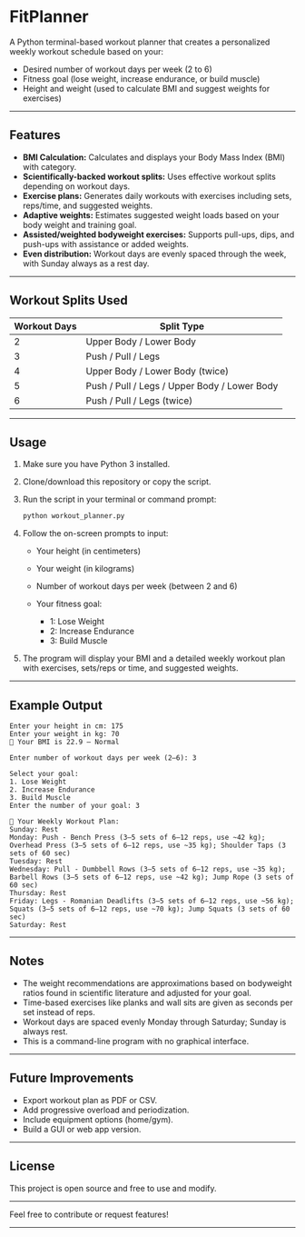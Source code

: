 # FitPlanner

A Python terminal-based workout planner that creates a personalized weekly workout schedule based on your:

- Desired number of workout days per week (2 to 6)
- Fitness goal (lose weight, increase endurance, or build muscle)
- Height and weight (used to calculate BMI and suggest weights for exercises)

---

## Features

- **BMI Calculation:** Calculates and displays your Body Mass Index (BMI) with category.
- **Scientifically-backed workout splits:** Uses effective workout splits depending on workout days.
- **Exercise plans:** Generates daily workouts with exercises including sets, reps/time, and suggested weights.
- **Adaptive weights:** Estimates suggested weight loads based on your body weight and training goal.
- **Assisted/weighted bodyweight exercises:** Supports pull-ups, dips, and push-ups with assistance or added weights.
- **Even distribution:** Workout days are evenly spaced through the week, with Sunday always as a rest day.

---

## Workout Splits Used

| Workout Days | Split Type               |
|--------------|-------------------------|
| 2            | Upper Body / Lower Body |
| 3            | Push / Pull / Legs      |
| 4            | Upper Body / Lower Body (twice) |
| 5            | Push / Pull / Legs / Upper Body / Lower Body |
| 6            | Push / Pull / Legs (twice) |

---

## Usage

1. Make sure you have Python 3 installed.

2. Clone/download this repository or copy the script.

3. Run the script in your terminal or command prompt:

   ```bash
   python workout_planner.py
   ```

4. Follow the on-screen prompts to input:

   * Your height (in centimeters)
   * Your weight (in kilograms)
   * Number of workout days per week (between 2 and 6)
   * Your fitness goal:

     * 1: Lose Weight
     * 2: Increase Endurance
     * 3: Build Muscle

5. The program will display your BMI and a detailed weekly workout plan with exercises, sets/reps or time, and suggested weights.

---

## Example Output

```
Enter your height in cm: 175
Enter your weight in kg: 70
📏 Your BMI is 22.9 — Normal

Enter number of workout days per week (2–6): 3

Select your goal:
1. Lose Weight
2. Increase Endurance
3. Build Muscle
Enter the number of your goal: 3

📅 Your Weekly Workout Plan:
Sunday: Rest
Monday: Push - Bench Press (3–5 sets of 6–12 reps, use ~42 kg); Overhead Press (3–5 sets of 6–12 reps, use ~35 kg); Shoulder Taps (3 sets of 60 sec)
Tuesday: Rest
Wednesday: Pull - Dumbbell Rows (3–5 sets of 6–12 reps, use ~35 kg); Barbell Rows (3–5 sets of 6–12 reps, use ~42 kg); Jump Rope (3 sets of 60 sec)
Thursday: Rest
Friday: Legs - Romanian Deadlifts (3–5 sets of 6–12 reps, use ~56 kg); Squats (3–5 sets of 6–12 reps, use ~70 kg); Jump Squats (3 sets of 60 sec)
Saturday: Rest
```

---

## Notes

* The weight recommendations are approximations based on bodyweight ratios found in scientific literature and adjusted for your goal.
* Time-based exercises like planks and wall sits are given as seconds per set instead of reps.
* Workout days are spaced evenly Monday through Saturday; Sunday is always rest.
* This is a command-line program with no graphical interface.

---

## Future Improvements

* Export workout plan as PDF or CSV.
* Add progressive overload and periodization.
* Include equipment options (home/gym).
* Build a GUI or web app version.

---

## License

This project is open source and free to use and modify.

---

Feel free to contribute or request features!

---

